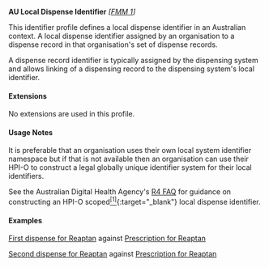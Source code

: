 **AU Local Dispense Identifier**  *[[FMM 1](guidance.html)]*

This identifier profile defines a local dispense identifier in an Australian context. A local dispense identifier assigned by an organisation to a dispense record in that organisation's set of dispense records.

A dispense record identifier is typically assigned by the dispensing system and allows linking of a dispensing record to the dispensing system's local identifier.


#### Extensions

No extensions are used in this profile.


#### Usage Notes

It is preferable that an organisation uses their own local system identifier namespace but if that is not available then an organisation can use their HPI-O to construct a legal globally unique identifier system for their local identifiers. 

See the Australian Digital Health Agency's [R4 FAQ](https://github.com/AuDigitalHealth/ci-fhir-r4/wiki/Frequently-Asked-Questions) for guidance on constructing an HPI-O scoped[<sup>[1]</sup>](http://ns.electronichealth.net.au/id/hpio-scoped/dispense/1.0/index.html){:target="_blank"} local dispense identifier.


#### Examples

[First dispense for Reaptan](MedicationDispense-example0.html) against [Prescription for Reaptan](MedicationRequest-example2.html)

[Second dispense for Reaptan](MedicationDispense-example1.html) against [Prescription for Reaptan](MedicationRequest-example2.html)